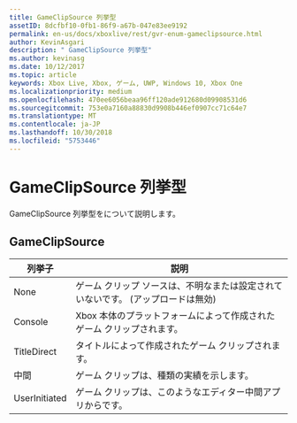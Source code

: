 ```yaml
---
title: GameClipSource 列挙型
assetID: 8dcfbf10-0fb1-86f9-a67b-047e83ee9192
permalink: en-us/docs/xboxlive/rest/gvr-enum-gameclipsource.html
author: KevinAsgari
description: " GameClipSource 列挙型"
ms.author: kevinasg
ms.date: 10/12/2017
ms.topic: article
keywords: Xbox Live, Xbox, ゲーム, UWP, Windows 10, Xbox One
ms.localizationpriority: medium
ms.openlocfilehash: 470ee6056beaa96ff120ade912680d09908531d6
ms.sourcegitcommit: 753e0a7160a88830d9908b446ef0907cc71c64e7
ms.translationtype: MT
ms.contentlocale: ja-JP
ms.lasthandoff: 10/30/2018
ms.locfileid: "5753446"
---
```

# <a name="gameclipsource-enumeration"></a>GameClipSource 列挙型
GameClipSource 列挙型をについて説明します。 
<a id="ID4ET"></a>

 
## <a name="gameclipsource"></a>GameClipSource
 
| <b>列挙子</b>| <b>説明</b>| 
| --- | --- | 
| None| ゲーム クリップ ソースは、不明なまたは設定されていないです。 (アップロードは無効)| 
| Console| Xbox 本体のプラットフォームによって作成されたゲーム クリップされます。| 
| TitleDirect| タイトルによって作成されたゲーム クリップされます。| 
| 中間 | ゲーム クリップは、種類の実績を示します。| 
| UserInitiated | ゲーム クリップは、このようなエディター中間アプリからです。| 
  